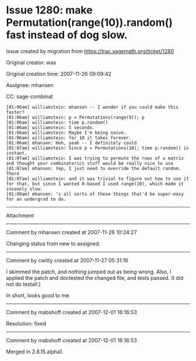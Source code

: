 # Issue 1280: make Permutation(range(10)).random() fast instead of dog slow.

Issue created by migration from https://trac.sagemath.org/ticket/1280

Original creator: was

Original creation time: 2007-11-26 09:09:42

Assignee: mhansen

CC:  sage-combinat


```
[01:06am] williamstein: mhansen -- I wonder if you could make this faster?
[01:06am] williamstein: p = Permutations(range(9)); p
[01:06am] williamstein: time p.random()
[01:06am] williamstein: 5 seconds.
[01:06am] williamstein: Maybe I'm being naive.
[01:06am] williamstein: for 10 it takes forever.
[01:06am] mhansen: Heh, yeah -- I definitely could 
[01:07am] williamstein: Since p = Permutations(10); time p.random() is instant.
[01:07am] williamstein: I was trying to permute the rows of a matrix and thought your combinatorics stuff would be really nice to use
[01:07am] mhansen: Yep, I just need to override the default random.  There
[01:07am] williamstein: and it was trivial to figure out how to use it for that, but since I wanted 0-based I used range(10), which made it insanely slow.
[01:08am] mhansen: 's all sorts of these things that'd be super-easy for an undergrad to do.
```



---

Attachment


---

Comment by mhansen created at 2007-11-26 10:24:27

Changing status from new to assigned.


---

Comment by cwitty created at 2007-11-27 05:31:16

I skimmed the patch, and nothing jumped out as being wrong.  Also, I applied the patch and doctested the changed file, and tests passed.  (I did not do testall.)

In short, looks good to me.


---

Comment by mabshoff created at 2007-12-01 16:16:53

Resolution: fixed


---

Comment by mabshoff created at 2007-12-01 16:16:53

Merged in 2.8.15.alpha1.
